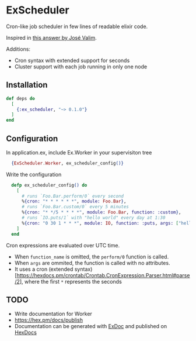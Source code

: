 # ExScheduler

Cron-like job scheduler in few lines of readable elixir code.

Inspired in [this answer by José Valim](https://stackoverflow.com/a/32097971).

Additions:
- Cron syntax with extended support for seconds
- Cluster support with each job running in only one node

## Installation

```elixir
def deps do
  [
    {:ex_scheduler, "~> 0.1.0"}
  ]
end
```

## Configuration

In application.ex, include Ex.Worker in your supervisiton tree
```elixir
  {ExScheduler.Worker, ex_scheduler_config()}
```

Write the configuration
```elixir
  defp ex_scheduler_config() do
    [
      # runs `Foo.Bar.perform/0` every second
      %{cron: "* * * * * *", module: Foo.Bar},
      # runs `Foo.Bar.custom/0` every 5 minutes
      %{cron: "* */5 * * * *", module: Foo.Bar, function: :custom},
      # runs `IO.puts/1` with "hello world" every day at 1:30
      %{cron: "0 30 1 * * *", module: IO, function: :puts, args: ["hello world"]},
    ]
  end
```

Cron expressions are evaluated over UTC time.

- When `function_name` is omitted, the `perform/0` function is called.
- When `args` are ommited, the function is called with no attributes.
- It uses a cron (extended syntax)[https://hexdocs.pm/crontab/Crontab.CronExpression.Parser.html#parse/2],
where the first `*` represents the seconds

## TODO
- Write documentation for Worker
- https://hex.pm/docs/publish
- Documentation can be generated with [ExDoc](https://github.com/elixir-lang/ex_doc)
  and published on [HexDocs](https://hexdocs.pm)
